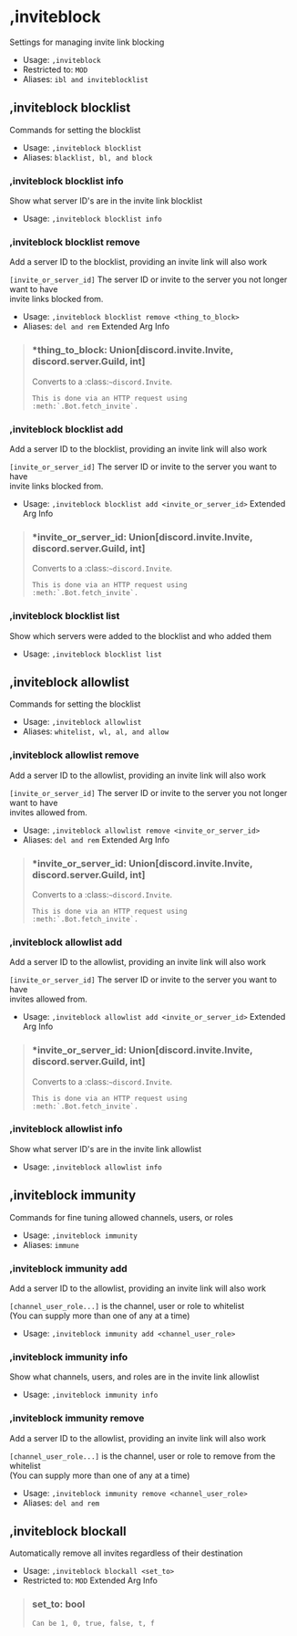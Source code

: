 # ,inviteblock
Settings for managing invite link blocking<br/>
 - Usage: `,inviteblock`
 - Restricted to: `MOD`
 - Aliases: `ibl and inviteblocklist`
## ,inviteblock blocklist
Commands for setting the blocklist<br/>
 - Usage: `,inviteblock blocklist`
 - Aliases: `blacklist, bl, and block`
### ,inviteblock blocklist info
Show what server ID's are in the invite link blocklist<br/>
 - Usage: `,inviteblock blocklist info`
### ,inviteblock blocklist remove
Add a server ID to the blocklist, providing an invite link will also work<br/>

`[invite_or_server_id]` The server ID or invite to the server you not longer want to have<br/>
invite links blocked from.<br/>
 - Usage: `,inviteblock blocklist remove <thing_to_block>`
 - Aliases: `del and rem`
Extended Arg Info
> ### *thing_to_block: Union[discord.invite.Invite, discord.server.Guild, int]
> Converts to a :class:`~discord.Invite`.
> 
>     This is done via an HTTP request using :meth:`.Bot.fetch_invite`.
> 
>     
### ,inviteblock blocklist add
Add a server ID to the blocklist, providing an invite link will also work<br/>

`[invite_or_server_id]` The server ID or invite to the server you want to have<br/>
invite links blocked from.<br/>
 - Usage: `,inviteblock blocklist add <invite_or_server_id>`
Extended Arg Info
> ### *invite_or_server_id: Union[discord.invite.Invite, discord.server.Guild, int]
> Converts to a :class:`~discord.Invite`.
> 
>     This is done via an HTTP request using :meth:`.Bot.fetch_invite`.
> 
>     
### ,inviteblock blocklist list
Show which servers were added to the blocklist and who added them<br/>
 - Usage: `,inviteblock blocklist list`
## ,inviteblock allowlist
Commands for setting the blocklist<br/>
 - Usage: `,inviteblock allowlist`
 - Aliases: `whitelist, wl, al, and allow`
### ,inviteblock allowlist remove
Add a server ID to the allowlist, providing an invite link will also work<br/>

`[invite_or_server_id]` The server ID or invite to the server you not longer want to have<br/>
invites allowed from.<br/>
 - Usage: `,inviteblock allowlist remove <invite_or_server_id>`
 - Aliases: `del and rem`
Extended Arg Info
> ### *invite_or_server_id: Union[discord.invite.Invite, discord.server.Guild, int]
> Converts to a :class:`~discord.Invite`.
> 
>     This is done via an HTTP request using :meth:`.Bot.fetch_invite`.
> 
>     
### ,inviteblock allowlist add
Add a server ID to the allowlist, providing an invite link will also work<br/>

`[invite_or_server_id]` The server ID or invite to the server you want to have<br/>
invites allowed from.<br/>
 - Usage: `,inviteblock allowlist add <invite_or_server_id>`
Extended Arg Info
> ### *invite_or_server_id: Union[discord.invite.Invite, discord.server.Guild, int]
> Converts to a :class:`~discord.Invite`.
> 
>     This is done via an HTTP request using :meth:`.Bot.fetch_invite`.
> 
>     
### ,inviteblock allowlist info
Show what server ID's are in the invite link allowlist<br/>
 - Usage: `,inviteblock allowlist info`
## ,inviteblock immunity
Commands for fine tuning allowed channels, users, or roles<br/>
 - Usage: `,inviteblock immunity`
 - Aliases: `immune`
### ,inviteblock immunity add
Add a server ID to the allowlist, providing an invite link will also work<br/>

`[channel_user_role...]` is the channel, user or role to whitelist<br/>
(You can supply more than one of any at a time)<br/>
 - Usage: `,inviteblock immunity add <channel_user_role>`
### ,inviteblock immunity info
Show what channels, users, and roles are in the invite link allowlist<br/>
 - Usage: `,inviteblock immunity info`
### ,inviteblock immunity remove
Add a server ID to the allowlist, providing an invite link will also work<br/>

`[channel_user_role...]` is the channel, user or role to remove from the whitelist<br/>
(You can supply more than one of any at a time)<br/>
 - Usage: `,inviteblock immunity remove <channel_user_role>`
 - Aliases: `del and rem`
## ,inviteblock blockall
Automatically remove all invites regardless of their destination<br/>
 - Usage: `,inviteblock blockall <set_to>`
 - Restricted to: `MOD`
Extended Arg Info
> ### set_to: bool
> ```
> Can be 1, 0, true, false, t, f
> ```
